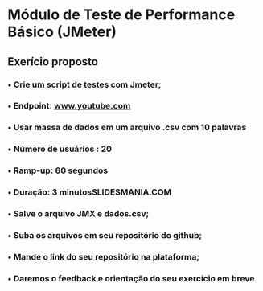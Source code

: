 # Módulo de Teste de Performance Básico (JMeter)

## Exerício proposto

### • Crie um script de testes com Jmeter;
### • Endpoint: www.youtube.com
### • Usar massa de dados em um arquivo .csv com 10 palavras
### • Número de usuários : 20
### • Ramp-up: 60 segundos
### • Duração: 3 minutosSLIDESMANIA.COM
### • Salve o arquivo JMX e dados.csv;
### • Suba os arquivos em seu repositório do github;
### • Mande o link do seu repositório na plataforma;
### • Daremos o feedback e orientação do seu exercício em breve
